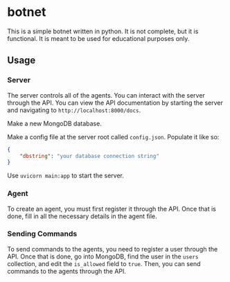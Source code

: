 # botnet

This is a simple botnet written in python. It is not complete, but it is functional. It is meant to be used for educational purposes only.

## Usage

### Server

The server controls all of the agents. You can interact with the server through the API. You can view the API documentation by starting the server and navigating to `http://localhost:8000/docs`.

Make a new MongoDB database.

Make a config file at the server root called `config.json`. Populate it like so:

```json
{
    "dbstring": "your database connection string"
}
```

Use `uvicorn main:app` to start the server.

### Agent

To create an agent, you must first register it through the API. Once that is done, fill in all the necessary details in the agent file.

### Sending Commands

To send commands to the agents, you need to register a user through the API. Once that is done, go into MongoDB, find the user in the `users` collection, and edit the `is_allowed` field to `true`. Then, you can send commands to the agents through the API.
